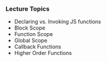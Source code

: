 ### Lecture Topics

- Declaring vs. Invoking JS functions
- Block Scope
- Function Scope
- Global Scope
- Callback Functions 
- Higher Order Functions
